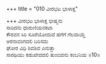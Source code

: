 +++
title = "010 ವೀರಭಟ ಭಾಳಾಕ್ಷ"

+++
ವೀರಭಟ ಭಾಳಾಕ್ಷ ಭೀಷ್ಮನು  
ಸಾರಿದನು ಧಾರುಣಿಯನಕಟಾ  
ಕೌರವನ ಸಿರಿ ಸೂರೆಯೋದುದೆ ಹಗೆಗೆ ಗೆಲವಾಯ್ತೆ  
ಆರನಾವಂಗದಲಿ ಬರಿಸದು  
ಘೋರ ವಿಧಿ ಶಿವಶಿವ ಎನುತ್ತಾ  
ಸಾರಥಿಯು ಕಡುಖೇದದಲಿ ತುಂಬಿದನು ಕಂಬನಿಯ      ॥10॥